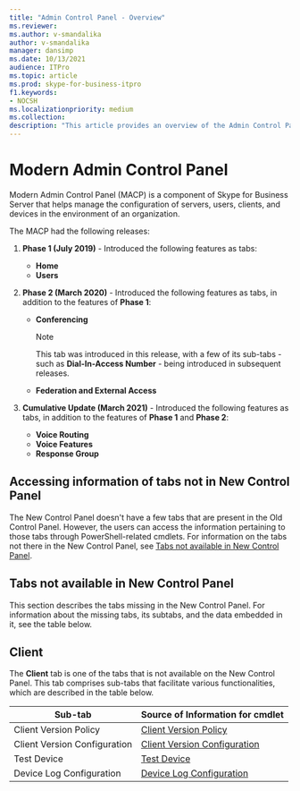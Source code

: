 ```yaml
---
title: "Admin Control Panel - Overview"
ms.reviewer: 
ms.author: v-smandalika
author: v-smandalika
manager: dansimp
ms.date: 10/13/2021
audience: ITPro
ms.topic: article
ms.prod: skype-for-business-itpro
f1.keywords:
- NOCSH
ms.localizationpriority: medium
ms.collection:
description: "This article provides an overview of the Admin Control Panel."
---
```


# Modern Admin Control Panel

Modern Admin Control Panel (MACP) is a component of Skype for Business Server that helps manage the configuration of servers, users, clients, and devices in the environment of an organization.

The MACP had the following releases:

1. **Phase 1 (July 2019)** - Introduced the following features as tabs:

    - **Home**
    - **Users**

2. **Phase 2 (March 2020)** - Introduced the following features as tabs, in addition to the features of **Phase 1**:

    - **Conferencing** 

      > [!NOTE]
      > This tab was introduced in this release, with a few of its sub-tabs - such as **Dial-In-Access Number** - being introduced in subsequent releases.

    - **Federation and External Access**

3. **Cumulative Update (March 2021)** - Introduced the following features as tabs, in addition to the features of **Phase 1** and **Phase 2**: 

    - **Voice Routing**
    - **Voice Features**
    - **Response Group**

## Accessing information of tabs not in New Control Panel

The New Control Panel doesn't have a few tabs that are present in the Old Control Panel. However, the users can access the information pertaining to those tabs through PowerShell-related cmdlets. For information on the tabs not there in the New Control Panel, see [Tabs not available in New Control Panel](#tabs-not-available-in-new-control-panel).

## Tabs not available in New Control Panel

This section describes the tabs missing in the New Control Panel. For information about the missing tabs, its subtabs, and the data embedded in it, see the table below.

## Client

The **Client** tab is one of the tabs that is not available on the New Control Panel. This tab comprises sub-tabs that facilitate various functionalities, which are described in the table below.

|Sub-tab  |Source of Information for cmdlet  |
|---------|---------|
|Client Version Policy         |    [Client Version Policy](use-powershell-client-tab.md#client-version-policy)     |
|Client Version Configuration      |  [Client Version Configuration](use-powershell-client-tab.md#client-version-configuration)       |
|Test Device     | [Test Device](use-powershell-client-tab.md#test-device)        |
|Device Log Configuration         |    [Device Log Configuration](use-powershell-client-tab.md#device-log-configuration)     |




  



